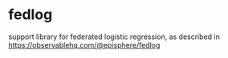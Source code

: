 # fedlog
support library for federated logistic regression, as described in https://observablehq.com/@episphere/fedlog
